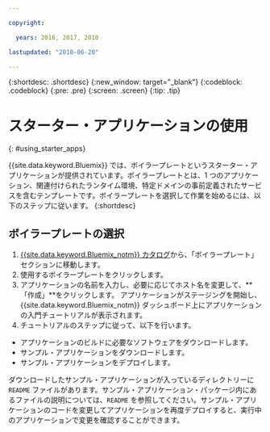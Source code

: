 ```yaml
---

copyright:

  years: 2016, 2017, 2018

lastupdated: "2018-06-20"

---
```


{:shortdesc: .shortdesc}
{:new_window: target="_blank"}
{:codeblock: .codeblock}
{:pre: .pre}
{:screen: .screen}
{:tip: .tip}

# スターター・アプリケーションの使用
{: #using_starter_apps}

{{site.data.keyword.Bluemix}} では、ボイラープレートというスターター・アプリケーションが提供されています。ボイラープレートとは、1 つのアプリケーション、関連付けられたランタイム環境、特定ドメインの事前定義されたサービスを含むテンプレートです。ボイラープレートを選択して作業を始めるには、以下のステップに従います。
{:shortdesc}

## ボイラープレートの選択

1. [{{site.data.keyword.Bluemix_notm}} カタログ](https://console.{DomainName}/catalog/)から、「ボイラープレート」セクションに移動します。
2. 使用するボイラープレートをクリックします。
3. アプリケーションの名前を入力し、必要に応じてホスト名を変更して、**「作成」**をクリックします。 アプリケーションがステージングを開始し、{{site.data.keyword.Bluemix_notm}} ダッシュボード上にアプリケーションの入門チュートリアルが表示されます。
4. チュートリアルのステップに従って、以下を行います。  
  * アプリケーションのビルドに必要なソフトウェアをダウンロードします。
  * サンプル・アプリケーションをダウンロードします。
  * サンプル・アプリケーションをデプロイします。

ダウンロードしたサンプル・アプリケーションが入っているディレクトリーに `README` ファイルがあります。サンプル・アプリケーション・パッケージ内にあるファイルの説明については、`README` を参照してください。サンプル・アプリケーションのコードを変更してアプリケーションを再度デプロイすると、実行中のアプリケーションで変更を確認することができます。
